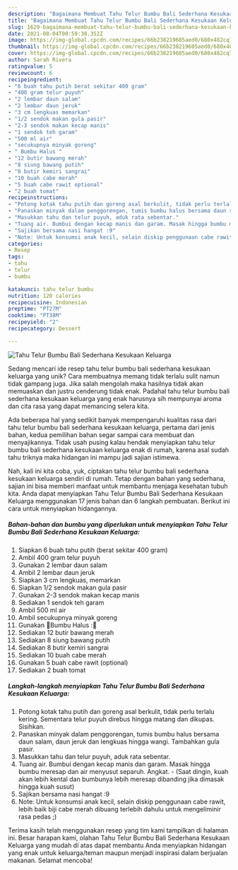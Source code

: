 ```yaml
---
description: "Bagaimana Membuat Tahu Telur Bumbu Bali Sederhana Kesukaan Keluarga Anti Gagal"
title: "Bagaimana Membuat Tahu Telur Bumbu Bali Sederhana Kesukaan Keluarga Anti Gagal"
slug: 1629-bagaimana-membuat-tahu-telur-bumbu-bali-sederhana-kesukaan-keluarga-anti-gagal
date: 2021-08-04T00:59:38.352Z
image: https://img-global.cpcdn.com/recipes/66b238219605aed0/680x482cq70/tahu-telur-bumbu-bali-sederhana-kesukaan-keluarga-foto-resep-utama.jpg
thumbnail: https://img-global.cpcdn.com/recipes/66b238219605aed0/680x482cq70/tahu-telur-bumbu-bali-sederhana-kesukaan-keluarga-foto-resep-utama.jpg
cover: https://img-global.cpcdn.com/recipes/66b238219605aed0/680x482cq70/tahu-telur-bumbu-bali-sederhana-kesukaan-keluarga-foto-resep-utama.jpg
author: Sarah Rivera
ratingvalue: 5
reviewcount: 6
recipeingredient:
- "6 buah tahu putih berat sekitar 400 gram"
- "400 gram telur puyuh"
- "2 lembar daun salam"
- "2 lembar daun jeruk"
- "3 cm lengkuas memarkan"
- "1/2 sendok makan gula pasir"
- "2-3 sendok makan kecap manis"
- "1 sendok teh garam"
- "500 ml air"
- "secukupnya minyak goreng"
- " Bumbu Halus "
- "12 butir bawang merah"
- "8 siung bawang putih"
- "8 butir kemiri sangrai"
- "10 buah cabe merah"
- "5 buah cabe rawit optional"
- "2 buah tomat"
recipeinstructions:
- "Potong kotak tahu putih dan goreng asal berkulit, tidak perlu terlalu kering. Sementara telur puyuh direbus hingga matang dan dikupas. Sisihkan."
- "Panaskan minyak dalam penggorengan, tumis bumbu halus bersama daun salam, daun jeruk dan lengkuas hingga wangi. Tambahkan gula pasir."
- "Masukkan tahu dan telur puyuh, aduk rata sebentar."
- "Tuang air. Bumbui dengan kecap manis dan garam. Masak hingga bumbu meresap dan air menyusut separuh. Angkat.  (Saat dingin, kuah akan lebih kental dan bumbunya lebih meresap dibanding jika dimasak hingga kuah susut)"
- "Sajikan bersama nasi hangat :9"
- "Note: Untuk konsumsi anak kecil, selain diskip penggunaan cabe rawit, lebih baik biji cabe merah dibuang terlebih dahulu untuk mengeliminir rasa pedas ;)"
categories:
- Resep
tags:
- tahu
- telur
- bumbu

katakunci: tahu telur bumbu 
nutrition: 120 calories
recipecuisine: Indonesian
preptime: "PT27M"
cooktime: "PT38M"
recipeyield: "2"
recipecategory: Dessert

---
```



![Tahu Telur Bumbu Bali Sederhana Kesukaan Keluarga](https://img-global.cpcdn.com/recipes/66b238219605aed0/680x482cq70/tahu-telur-bumbu-bali-sederhana-kesukaan-keluarga-foto-resep-utama.jpg)

Sedang mencari ide resep tahu telur bumbu bali sederhana kesukaan keluarga yang unik? Cara membuatnya memang tidak terlalu sulit namun tidak gampang juga. Jika salah mengolah maka hasilnya tidak akan memuaskan dan justru cenderung tidak enak. Padahal tahu telur bumbu bali sederhana kesukaan keluarga yang enak harusnya sih mempunyai aroma dan cita rasa yang dapat memancing selera kita.



Ada beberapa hal yang sedikit banyak mempengaruhi kualitas rasa dari tahu telur bumbu bali sederhana kesukaan keluarga, pertama dari jenis bahan, kedua pemilihan bahan segar sampai cara membuat dan menyajikannya. Tidak usah pusing kalau hendak menyiapkan tahu telur bumbu bali sederhana kesukaan keluarga enak di rumah, karena asal sudah tahu triknya maka hidangan ini mampu jadi sajian istimewa.


Nah, kali ini kita coba, yuk, ciptakan tahu telur bumbu bali sederhana kesukaan keluarga sendiri di rumah. Tetap dengan bahan yang sederhana, sajian ini bisa memberi manfaat untuk membantu menjaga kesehatan tubuh kita. Anda dapat menyiapkan Tahu Telur Bumbu Bali Sederhana Kesukaan Keluarga menggunakan 17 jenis bahan dan 6 langkah pembuatan. Berikut ini cara untuk menyiapkan hidangannya.

<!--inarticleads1-->

##### Bahan-bahan dan bumbu yang diperlukan untuk menyiapkan Tahu Telur Bumbu Bali Sederhana Kesukaan Keluarga:

1. Siapkan 6 buah tahu putih (berat sekitar 400 gram)
1. Ambil 400 gram telur puyuh
1. Gunakan 2 lembar daun salam
1. Ambil 2 lembar daun jeruk
1. Siapkan 3 cm lengkuas, memarkan
1. Siapkan 1/2 sendok makan gula pasir
1. Gunakan 2-3 sendok makan kecap manis
1. Sediakan 1 sendok teh garam
1. Ambil 500 ml air
1. Ambil secukupnya minyak goreng
1. Gunakan  🌼Bumbu Halus :🌼
1. Sediakan 12 butir bawang merah
1. Sediakan 8 siung bawang putih
1. Sediakan 8 butir kemiri sangrai
1. Sediakan 10 buah cabe merah
1. Gunakan 5 buah cabe rawit (optional)
1. Sediakan 2 buah tomat




<!--inarticleads2-->

##### Langkah-langkah menyiapkan Tahu Telur Bumbu Bali Sederhana Kesukaan Keluarga:

1. Potong kotak tahu putih dan goreng asal berkulit, tidak perlu terlalu kering. Sementara telur puyuh direbus hingga matang dan dikupas. Sisihkan.
1. Panaskan minyak dalam penggorengan, tumis bumbu halus bersama daun salam, daun jeruk dan lengkuas hingga wangi. Tambahkan gula pasir.
1. Masukkan tahu dan telur puyuh, aduk rata sebentar.
1. Tuang air. Bumbui dengan kecap manis dan garam. Masak hingga bumbu meresap dan air menyusut separuh. Angkat.  - (Saat dingin, kuah akan lebih kental dan bumbunya lebih meresap dibanding jika dimasak hingga kuah susut)
1. Sajikan bersama nasi hangat :9
1. Note: Untuk konsumsi anak kecil, selain diskip penggunaan cabe rawit, lebih baik biji cabe merah dibuang terlebih dahulu untuk mengeliminir rasa pedas ;)




Terima kasih telah menggunakan resep yang tim kami tampilkan di halaman ini. Besar harapan kami, olahan Tahu Telur Bumbu Bali Sederhana Kesukaan Keluarga yang mudah di atas dapat membantu Anda menyiapkan hidangan yang enak untuk keluarga/teman maupun menjadi inspirasi dalam berjualan makanan. Selamat mencoba!
